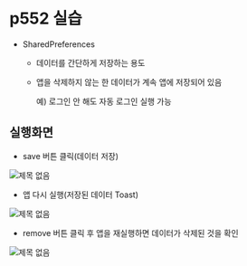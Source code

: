 # p552 실습

- SharedPreferences 

  - 데이터를 간단하게 저장하는 용도

  - 앱을 삭제하지 않는 한 데이터가 계속 앱에 저장되어 있음

    예) 로그인 안 해도 자동 로그인 실행 가능

## 실행화면

- save 버튼 클릭(데이터 저장)

![제목 없음](https://user-images.githubusercontent.com/24764210/96528893-be41c680-12be-11eb-91ff-500550f32643.png) 

- 앱 다시 실행(저장된 데이터 Toast)

![제목 없음](https://user-images.githubusercontent.com/24764210/96529003-f943fa00-12be-11eb-8d9e-c4dc7c038975.png) 

- remove 버튼 클릭 후 앱을 재실행하면 데이터가 삭제된 것을 확인

![제목 없음](https://user-images.githubusercontent.com/24764210/96530362-42e21400-12c2-11eb-883a-fc656fc8377d.png) 